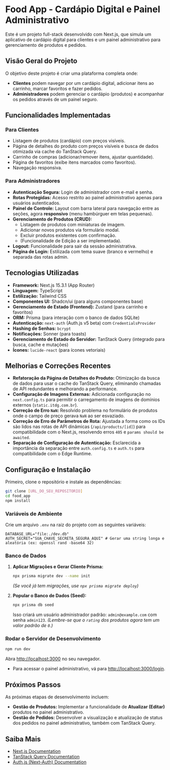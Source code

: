 # Food App - Cardápio Digital e Painel Administrativo

Este é um projeto full-stack desenvolvido com Next.js, que simula um aplicativo de cardápio digital para clientes e um painel administrativo para gerenciamento de produtos e pedidos.

## Visão Geral do Projeto

O objetivo deste projeto é criar uma plataforma completa onde:
*   **Clientes** podem navegar por um cardápio digital, adicionar itens ao carrinho, marcar favoritos e fazer pedidos.
*   **Administradores** podem gerenciar o cardápio (produtos) e acompanhar os pedidos através de um painel seguro.

## Funcionalidades Implementadas

### Para Clientes
*   Listagem de produtos (cardápio) com preços visíveis.
*   Página de detalhes do produto com preços visíveis e busca de dados otimizada via cache do TanStack Query.
*   Carrinho de compras (adicionar/remover itens, ajustar quantidade).
*   Página de favoritos (exibe itens marcados como favoritos).
*   Navegação responsiva.

### Para Administradores
*   **Autenticação Segura:** Login de administrador com e-mail e senha.
*   **Rotas Protegidas:** Acesso restrito ao painel administrativo apenas para usuários autenticados.
*   **Painel de Controle:** Layout com barra lateral para navegação entre as seções, agora **responsivo** (menu hambúrguer em telas pequenas).
*   **Gerenciamento de Produtos (CRUD):**
    *   Listagem de produtos com miniaturas de imagem.
    *   Adicionar novos produtos via formulário modal.
    *   Excluir produtos existentes com confirmação.
    *   (Funcionalidade de Edição a ser implementada).
*   **Logout:** Funcionalidade para sair da sessão administrativa.
*   **Página de Login:** Estilizada com tema suave (branco e vermelho) e separada das rotas admin.

## Tecnologias Utilizadas

*   **Framework:** Next.js 15.3.1 (App Router)
*   **Linguagem:** TypeScript
*   **Estilização:** Tailwind CSS
*   **Componentes UI:** Shadcn/ui (para alguns componentes base)
*   **Gerenciamento de Estado (Frontend):** Zustand (para carrinho e favoritos)
*   **ORM:** Prisma (para interação com o banco de dados SQLite)
*   **Autenticação:** `next-auth` (Auth.js v5 beta) com `CredentialsProvider`
*   **Hashing de Senhas:** `bcrypt`
*   **Notificações:** Sonner (para toasts)
*   **Gerenciamento de Estado do Servidor:** TanStack Query (integrado para busca, cache e mutações)
*   **Ícones:** `lucide-react` (para ícones vetoriais)

## Melhorias e Correções Recentes

*   **Refatoração da Página de Detalhes do Produto:** Otimização da busca de dados para usar o cache do TanStack Query, eliminando chamadas de API redundantes e melhorando a performance.
*   **Configuração de Imagens Externas:** Adicionada configuração no `next.config.ts` para permitir o carregamento de imagens de domínios externos (`static.itdg.com.br`).
*   **Correção de Erro `NaN`:** Resolvido problema no formulário de produtos onde o campo de preço gerava `NaN` ao ser esvaziado.
*   **Correção de Erro de Parâmetros de Rota:** Ajustada a forma como os IDs são lidos nas rotas de API dinâmicas (`/api/products/[id]`) para compatibilidade com o Next.js, resolvendo erros `405` e `params should be awaited`.
*   **Separação de Configuração de Autenticação:** Esclarecida a importância da separação entre `auth.config.ts` e `auth.ts` para compatibilidade com o Edge Runtime.

## Configuração e Instalação

Primeiro, clone o repositório e instale as dependências:

```bash
git clone [URL_DO_SEU_REPOSITORIO]
cd food_app
npm install
```

### Variáveis de Ambiente

Crie um arquivo `.env` na raiz do projeto com as seguintes variáveis:

```
DATABASE_URL="file:./dev.db"
AUTH_SECRET="SUA_CHAVE_SECRETA_SEGURA_AQUI" # Gerar uma string longa e aleatória (ex: openssl rand -base64 32)
```

### Banco de Dados

1.  **Aplicar Migrações e Gerar Cliente Prisma:**
    ```bash
    npx prisma migrate dev --name init
    ```
    *(Se você já tem migrações, use `npx prisma migrate deploy`)*

2.  **Popular o Banco de Dados (Seed):**
    ```bash
    npx prisma db seed
    ```
    Isso criará um usuário administrador padrão: `admin@example.com` com senha `admin123`.
    *(Lembre-se que o `rating` dos produtos agora tem um valor padrão de `0`.)*

### Rodar o Servidor de Desenvolvimento

```bash
npm run dev
```

Abra [http://localhost:3000](http://localhost:3000) no seu navegador.

*   Para acessar o painel administrativo, vá para [http://localhost:3000/login](http://localhost:3000/login).

## Próximos Passos

As próximas etapas de desenvolvimento incluem:

*   **Gestão de Produtos:** Implementar a funcionalidade de **Atualizar (Editar)** produtos no painel administrativo.
*   **Gestão de Pedidos:** Desenvolver a visualização e atualização de status dos pedidos no painel administrativo, também com TanStack Query.

## Saiba Mais

*   [Next.js Documentation](https://nextjs.org/docs)
*   [TanStack Query Documentation](https://tanstack.com/query/latest/docs/react/overview)
*   [Auth.js (Next-Auth) Documentation](https://authjs.dev/getting-started/introduction)